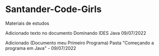 # Santander-Code-Girls

Materiais de estudos

Adicionado texto no documento Dominando IDES Java 09/07/2022

Adicionado (Documento meu Primeiro Programa) Pasta "Começando a programa em Java" - 09/07/2022
